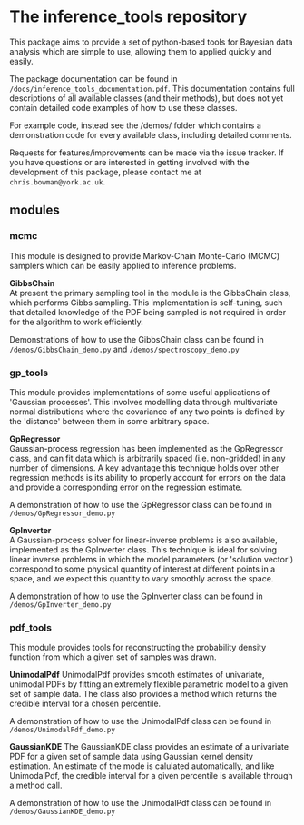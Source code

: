 # The inference_tools repository
This package aims to provide a set of python-based tools for Bayesian data analysis
which are simple to use, allowing them to applied quickly and easily.

The package documentation can be found in `/docs/inference_tools_documentation.pdf`. This documentation contains full
descriptions of all available classes (and their methods), but does not yet contain detailed code examples of how
to use these classes.

For example code, instead see the /demos/ folder which contains a demonstration code for every available class,
including detailed comments.

Requests for features/improvements can be made via the issue tracker. If you have questions
or are interested in getting involved with the development of this package, please contact
me at `chris.bowman@york.ac.uk`.

## modules

### mcmc
This module is designed to provide Markov-Chain Monte-Carlo (MCMC) samplers which can
be easily applied to inference problems.

**GibbsChain**  
At present the primary sampling tool in the module is the GibbsChain class, which performs
Gibbs sampling. This implementation is self-tuning, such that detailed knowledge of the PDF
being sampled is not required in order for the algorithm to work efficiently.

Demonstrations of how to use the GibbsChain class can be found in `/demos/GibbsChain_demo.py` and
`/demos/spectroscopy_demo.py`

### gp_tools
This module provides implementations of some useful applications of 'Gaussian processes'.
This involves modelling data through multivariate normal distributions where the
covariance of any two points is defined by the 'distance' between them in some arbitrary
space.

**GpRegressor**  
Gaussian-process regression has been implemented as the GpRegressor class, and can fit data which is
arbitrarily spaced (i.e. non-gridded) in any number of dimensions. A key advantage this
technique holds over other regression methods is its ability to properly account for
errors on the data and provide a corresponding error on the regression estimate.

A demonstration of how to use the GpRegressor class can be found in `/demos/GpRegressor_demo.py`

**GpInverter**  
A Gaussian-process solver for linear-inverse problems is also available, implemented as
the GpInverter class. This technique is ideal for solving linear inverse problems in
which the model parameters (or 'solution vector') correspond to some physical quantity
of interest at different points in a space, and we expect this quantity to vary smoothly
across the space.

A demonstration of how to use the GpInverter class can be found in `/demos/GpInverter_demo.py`

### pdf_tools
This module provides tools for reconstructing the probability density function from which
a given set of samples was drawn.

**UnimodalPdf**
UnimodalPdf provides smooth estimates of univariate, unimodal PDFs by fitting an extremely flexible
parametric model to a given set of sample data. The class also provides a method which returns the
credible interval for a chosen percentile.

A demonstration of how to use the UnimodalPdf class can be found in `/demos/UnimodalPdf_demo.py`

**GaussianKDE**
The GaussianKDE class provides an estimate of a univariate PDF for a given set of sample data using
Gaussian kernel density estimation. An estimate of the mode is calulated automatically, and like
UnimodalPdf, the credible interval for a given percentile is available through a method call.

A demonstration of how to use the UnimodalPdf class can be found in `/demos/GaussianKDE_demo.py`